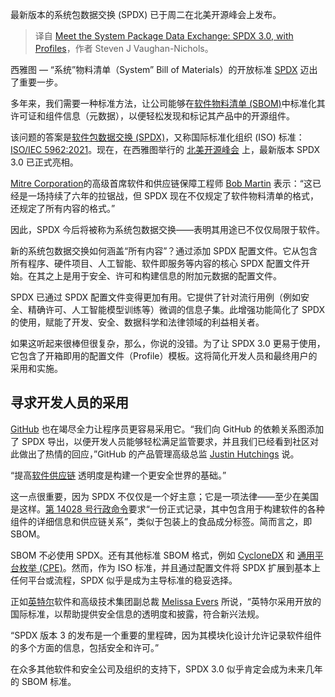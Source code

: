 
<!--
title: 认识系统包数据交换：带Profile的SPDX 3.0
cover: https://cdn.thenewstack.io/media/2024/04/49c2dc2b-spdx_logo_emblem-2.png
-->

最新版本的系统包数据交换 (SPDX) 已于周二在北美开源峰会上发布。

> 译自 [Meet the System Package Data Exchange: SPDX 3.0, with Profiles](https://thenewstack.io/introducing-spdx-30-and-profiles/)，作者 Steven J Vaughan-Nichols。

西雅图 — “系统”物料清单（System” Bill of Materials）的开放标准 [SPDX](https://thenewstack.io/spdx-software-supply-chain-spec-becomes-an-iso-standard/) 迈出了重要一步。

多年来，我们需要一种标准方法，让公司能够在[软件物料清单 (SBOM)](https://thenewstack.io/how-to-create-a-software-bill-of-materials/)中标准化其许可证和组件信息（元数据），以便轻松发现和标记其产品中的开源组件。

该问题的答案是[软件包数据交换 (SPDX)](https://spdx.dev/)，又称国际标准化组织 (ISO) 标准：[ISO/IEC 5962:2021](https://www.iso.org/standard/81870.html)。现在，在西雅图举行的 [北美开源峰会](https://events.linuxfoundation.org/open-source-summit-north-america/) 上，最新版本 SPDX 3.0 已正式亮相。

[Mitre Corporation](https://www.mitre.org/)的高级首席软件和供应链保障工程师 [Bob Martin](https://www.linkedin.com/in/robert-martin-589579/) 表示：“这已经是一场持续了六年的拉锯战，但 SPDX 现在不仅规定了软件物料清单的格式，还规定了所有内容的格式。”

因此，SPDX 今后将被称为系统包数据交换——表明其用途已不仅仅局限于软件。

新的系统包数据交换如何涵盖“所有内容”？通过添加 SPDX 配置文件。它从包含所有程序、硬件项目、人工智能、软件即服务等内容的核心 SPDX 配置文件开始。在其之上是用于安全、许可和构建信息的附加元数据的配置文件。

SPDX 已通过 SPDX 配置文件变得更加有用。它提供了针对流行用例（例如安全、精确许可、人工智能模型训练等）微调的信息子集。此增强功能简化了 SPDX 的使用，赋能了开发、安全、数据科学和法律领域的利益相关者。

如果这听起来很棒但很复杂，那么，你说的没错。为了让 SPDX 3.0 更易于使用，它包含了开箱即用的配置文件（Profile）模板。这将简化开发人员和最终用户的采用和实施。

## 寻求开发人员的采用

[GitHub](https://github.com/) 也在竭尽全力让程序员更容易采用它。“我们向 GitHub 的依赖关系图添加了 SPDX 导出，以便开发人员能够轻松满足监管要求，并且我们已经看到社区对此做出了热情的回应，”GitHub 的产品管理高级总监 [Justin Hutchings](https://github.com/jhutchings1) 说。

“提高[软件供应链](https://thenewstack.io/openssf-boosts-software-supply-chain-security-with-slsa-1-0/) 透明度是构建一个更安全世界的基础。”

这一点很重要，因为 SPDX 不仅仅是一个好主意；它是一项法律——至少在美国是这样。[第 14028 号行政命令](https://www.nist.gov/itl/executive-order-14028-improving-nations-cybersecurity)要求“一份正式记录，其中包含用于构建软件的各种组件的详细信息和供应链关系”，类似于包装上的食品成分标签。简而言之，即 SBOM。

SBOM 不必使用 SPDX。还有其他标准 SBOM 格式，例如 [CycloneDX](https://cyclonedx.org/) 和 [通用平台枚举 (CPE)](https://cpe.mitre.org/about/)。然而，作为 ISO 标准，并且通过配置文件将 SPDX 扩展到基本上任何平台或流程，SPDX 似乎是成为主导标准的稳妥选择。

正如[英特尔](https://www.intel.com/content/www/us/en/now/data-centric/overview.html?utm_content=inline+mention)软件和高级技术集团副总裁 [Melissa Evers](https://www.linkedin.com/in/melissaevers/) 所说，“英特尔采用开放的国际标准，以帮助提供安全信息的透明度和披露，符合新兴法规。

“SPDX 版本 3 的发布是一个重要的里程碑，因为其模块化设计允许记录软件组件的多个方面的信息，包括安全和许可。”

在众多其他软件和安全公司及组织的支持下，SPDX 3.0 似乎肯定会成为未来几年的 SBOM 标准。
